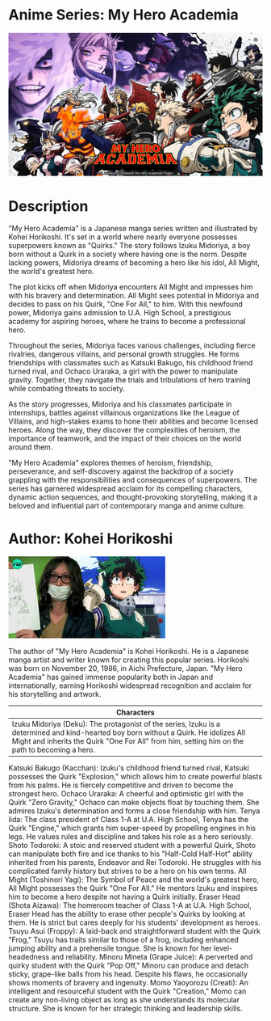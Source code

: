 # Anime Series: My Hero Academia
![Hero1!](HERO1.jpg)

# Description

"My Hero Academia" is a Japanese manga series written and illustrated by Kohei Horikoshi. It's set in a world where nearly everyone possesses superpowers known as "Quirks." The story follows Izuku Midoriya, a boy born without a Quirk in a society where having one is the norm. Despite lacking powers, Midoriya dreams of becoming a hero like his idol, All Might, the world's greatest hero.

The plot kicks off when Midoriya encounters All Might and impresses him with his bravery and determination. All Might sees potential in Midoriya and decides to pass on his Quirk, "One For All," to him. With this newfound power, Midoriya gains admission to U.A. High School, a prestigious academy for aspiring heroes, where he trains to become a professional hero.

Throughout the series, Midoriya faces various challenges, including fierce rivalries, dangerous villains, and personal growth struggles. He forms friendships with classmates such as Katsuki Bakugo, his childhood friend turned rival, and Ochaco Uraraka, a girl with the power to manipulate gravity. Together, they navigate the trials and tribulations of hero training while combating threats to society.

As the story progresses, Midoriya and his classmates participate in internships, battles against villainous organizations like the League of Villains, and high-stakes exams to hone their abilities and become licensed heroes. Along the way, they discover the complexities of heroism, the importance of teamwork, and the impact of their choices on the world around them.

"My Hero Academia" explores themes of heroism, friendship, perseverance, and self-discovery against the backdrop of a society grappling with the responsibilities and consequences of superpowers. The series has garnered widespread acclaim for its compelling characters, dynamic action sequences, and thought-provoking storytelling, making it a beloved and influential part of contemporary manga and anime culture.

# Author:  Kohei Horikoshi

![Hero1!](Hero2.jpg)

The author of "My Hero Academia" is Kohei Horikoshi. He is a Japanese manga artist and writer known for creating this popular series. Horikoshi was born on November 20, 1986, in Aichi Prefecture, Japan. "My Hero Academia" has gained immense popularity both in Japan and internationally, earning Horikoshi widespread recognition and acclaim for his storytelling and artwork.

|Characters|
|----------|
|Izuku Midoriya (Deku): The protagonist of the series, Izuku is a determined and kind-hearted boy born without a Quirk. He idolizes All Might and inherits the Quirk "One For All" from him, setting him on the path to becoming a hero.|
Katsuki Bakugo (Kacchan): Izuku's childhood friend turned rival, Katsuki possesses the Quirk "Explosion," which allows him to create powerful blasts from his palms. He is fiercely competitive and driven to become the strongest hero.
Ochaco Uraraka: A cheerful and optimistic girl with the Quirk "Zero Gravity," Ochaco can make objects float by touching them. She admires Izuku's determination and forms a close friendship with him.
Tenya Iida: The class president of Class 1-A at U.A. High School, Tenya has the Quirk "Engine," which grants him super-speed by propelling engines in his legs. He values rules and discipline and takes his role as a hero seriously.
Shoto Todoroki: A stoic and reserved student with a powerful Quirk, Shoto can manipulate both fire and ice thanks to his "Half-Cold Half-Hot" ability inherited from his parents, Endeavor and Rei Todoroki. He struggles with his complicated family history but strives to be a hero on his own terms.
All Might (Toshinori Yagi): The Symbol of Peace and the world's greatest hero, All Might possesses the Quirk "One For All." He mentors Izuku and inspires him to become a hero despite not having a Quirk initially.
Eraser Head (Shota Aizawa): The homeroom teacher of Class 1-A at U.A. High School, Eraser Head has the ability to erase other people's Quirks by looking at them. He is strict but cares deeply for his students' development as heroes.
Tsuyu Asui (Froppy): A laid-back and straightforward student with the Quirk "Frog," Tsuyu has traits similar to those of a frog, including enhanced jumping ability and a prehensile tongue. She is known for her level-headedness and reliability.
Minoru Mineta (Grape Juice): A perverted and quirky student with the Quirk "Pop Off," Minoru can produce and detach sticky, grape-like balls from his head. Despite his flaws, he occasionally shows moments of bravery and ingenuity.
Momo Yaoyorozu (Creati): An intelligent and resourceful student with the Quirk "Creation," Momo can create any non-living object as long as she understands its molecular structure. She is known for her strategic thinking and leadership skills.
